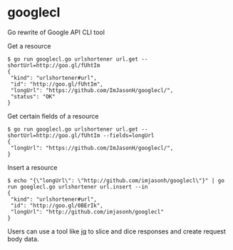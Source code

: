 googlecl
========

Go rewrite of Google API CLI tool

Get a resource
```
$ go run googlecl.go urlshortener url.get --shortUrl=http://goo.gl/fUhtIm
{
 "kind": "urlshortener#url",
 "id": "http://goo.gl/fUhtIm",
 "longUrl": "https://github.com/ImJasonH/googlecl/",
 "status": "OK"
}
```

Get certain fields of a resource
```
$ go run googlecl.go urlshortener url.get --shortUrl=http://goo.gl/fUhtIm --fields=longUrl
{
 "longUrl": "https://github.com/ImJasonH/googlecl/",
}
```

Insert a resource
```
$ echo "{\"longUrl\": \"http://github.com/imjasonh/googlecl\"}" | go run googlecl.go urlshortener url.insert --in
{
 "kind": "urlshortener#url",
 "id": "http://goo.gl/0BErIk",
 "longUrl": "http://github.com/imjasonh/googlecl"
}
```

Users can use a tool like [jq][1] to slice and dice responses and create request body data.

[1]: http://stedolan.github.io/jq/

